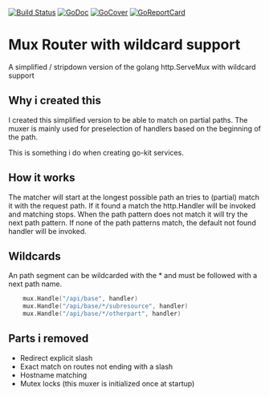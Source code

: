 [![Build Status](https://travis-ci.org/mbict/go-mux-wildcard.png?branch=master)](https://travis-ci.org/mbict/go-mux-wildcard)
[![GoDoc](https://godoc.org/github.com/mbict/go-mux-wildcard?status.png)](http://godoc.org/github.com/mbict/go-mux-wildcard)
[![GoCover](http://gocover.io/_badge/github.com/mbict/go-mux-wildcard)](http://gocover.io/github.com/mbict/go-mux-wildcard)
[![GoReportCard](http://goreportcard.com/badge/mbict/go-mux-wildcard)](http://goreportcard.com/report/mbict/go-mux-wildcard)

# Mux Router with wildcard support

A simplified / stripdown version of the golang http.ServeMux with wildcard support

## Why i created this

I created this simplified version to be able to match on partial paths.
The muxer is mainly used for preselection of handlers based on the beginning of the path.

This is something i do when creating go-kit services.

## How it works

The matcher will start at the longest possible path an tries to (partial) match it with the request path.
If it found a match the http.Handler will be invoked and matching stops. 
When the path pattern does not match it will try the next path pattern.
If none of the path patterns match, the default not found handler will be invoked. 

## Wildcards
An path segment can be wildcarded with the * and must be followed with a next path name.

```go
    mux.Handle("/api/base", handler)
    mux.Handle("/api/base/*/subresource", handler)
    mux.Handle("/api/base/*/otherpart", handler)
```

## Parts i removed

- Redirect explicit slash
- Exact match on routes not ending with a slash
- Hostname matching
- Mutex locks (this muxer is initialized once at startup)